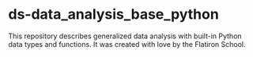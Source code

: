 # ds-data_analysis_base_python

This repository describes generalized data analysis with built-in Python data types and functions. It was created with love by the Flatiron School.
